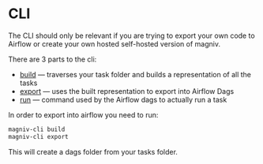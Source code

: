 # CLI


The CLI should only be relevant if you are trying to export your own code to Airflow or create your own hosted self-hosted version of magniv.


There are 3 parts to the cli:

* [build](./build) — traverses your task folder and builds a representation of all the tasks
* [export](./export) — uses the built representation to export into Airflow Dags 
* [run](./run) — command used by the Airflow dags to actually run a task


In order to export into airflow you need to run:

```bash
magniv-cli build
magniv-cli export 
```

This will create a dags folder from your tasks folder.
